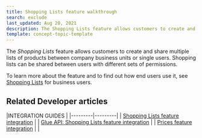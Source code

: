 ```yaml
---
title: Shopping Lists feature walkthrough
search: exclude
last_updated: Aug 20, 2021
description: The Shopping Lists feature allows customers to create and share multiple lists of products between company business units or single users. Shopping lists can be shared between users with different sets of permissions.
template: concept-topic-template
---
```


The _Shopping Lists_ feature allows customers to create and share multiple lists of products between company business units or single users. Shopping lists can be shared between users with different sets of permissions.


To learn more about the feature and to find out how end users use it, see [Shopping Lists](/docs/scos/user/features/{{page.version}}/shopping-lists-feature-overview/shopping-lists-feature-overview.html) for business users.


## Related Developer articles

|INTEGRATION GUIDES  |
|---------|---------|
| [Shopping Lists feature integration](/docs/scos/dev/feature-integration-guides/{{page.version}}/shopping-lists-feature-integration.html)  |
| [Glue API: Shopping Lists feature integration](/docs/scos/dev/feature-integration-guides/{{page.version}}/glue-api/glue-api-shopping-lists-feature-integration.html)  |
| [Prices feature integration](/docs/scos/dev/feature-integration-guides/{{page.version}}/prices-feature-integration.html)  |  |
